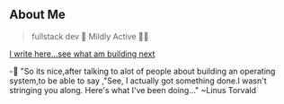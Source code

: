 ## About Me
> fullstack dev 📝
Mildly Active 🏃‍♂️

<a href="https://www.what-the-bug.ml" target="_blank">I write here...see what am building next</a>

-🐼 "So its nice,after talking to alot of people about building  an operating system,to be able to say ,"See, I actually got something done.I wasn't stringing you along. Here's what I've been doing..." ~Linus Torvald


<!---
davdtheemonk/davdtheemonk is a ✨ special ✨ repository because its `README.md` (this file) appears on your GitHub profile.
You can click the Preview link to take a look at your changes.
--->
